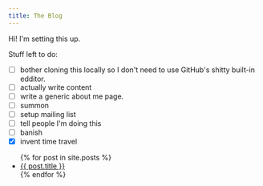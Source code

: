 ```yaml
---
title: The Blog
---
```

Hi! I'm setting this up.  

Stuff left to do:  
- [ ] bother cloning this locally so I don't need to use GitHub's shitty built-in edditor.
- [ ] actually write content
- [ ] write a generic about me page.
- [ ] summon
- [ ] setup mailing list
- [ ] tell people I'm doing this
- [ ] banish
- [x] invent time travel

<ul>
  {% for post in site.posts %}
    <li>
      <a href="{{ post.url }}">{{ post.title }}</a>
    </li>
  {% endfor %}
</ul>
